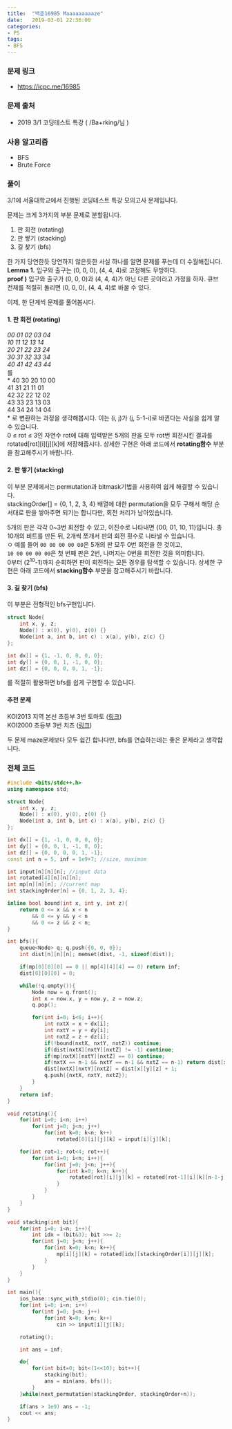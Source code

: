 ```yaml
---
title:  "백준16985 Maaaaaaaaaze"
date:   2019-03-01 22:36:00
categories:
- PS
tags:
- BFS
---
```


### 문제 링크
* https://icpc.me/16985

### 문제 출처
* 2019 3/1 코딩테스트 특강 ( /Ba+rking/님 )

### 사용 알고리즘
* BFS
* Brute Force

### 풀이
3/1에 서울대학교에서 진행된 코딩테스트 특강 모의고사 문제입니다.<br>

문제는 크게 3가지의 부분 문제로 분할됩니다.
1. 판 회전 (rotating)
2. 판 쌓기 (stacking)
3. 길 찾기 (bfs)

한 가지 당연한듯 당연하지 않은듯한 사실 하나를 알면 문제를 푸는데 더 수월해집니다.<br>
**Lemma 1.** 입구와 출구는 (0, 0, 0), (4, 4, 4)로 고정해도 무방하다.<Br>
**proof )** 입구와 출구가 (0, 0, 0)과 (4, 4, 4)가 아닌 다른 곳이라고 가정을 하자. 큐브 전체를 적절히 돌리면 (0, 0, 0), (4, 4, 4)로 바꿀 수 있다.

이제, 한 단계씩 문제를 풀어봅시다.

#### 1. 판 회전 (rotating)
*00 01 02 03 04<br>
10 11 12 13 14<br>
20 21 22 23 24<br>
30 31 32 33 34<Br>
40 41 42 43 44<br>*
를<br>
*
40 30 20 10 00<br>
41 31 21 11 01<br>
42 32 22 12 02<Br>
43 33 23 13 03<br>
44 34 24 14 04<br>
*
로 변환하는 과정을 생각해봅시다. 이는 (i, j)가 (j, 5-1-i)로 바뀐다는 사실을 쉽게 알 수 있습니다.<br>
0 ≤ rot ≤ 3인 자연수 rot에 대해 입력받은 5개의 판을 모두 rot번 회전시킨 결과를 rotated[rot][i][j][k]에 저장해줍시다. 상세한 구현은 아래 코드에서 **rotating함수**  부분을 참고해주시기 바랍니다.

#### 2. 판 쌓기 (stacking)
이 부분 문제에서는 permutation과 bitmask기법을 사용하여 쉽게 해결할 수 있습니다.<br>
stackingOrder[] = {0, 1, 2, 3, 4} 배열에 대한 permutation을 모두 구해서 해당 순서대로 판을 쌓아주면 되기는 합니다만, 회전 처리가 남아있습니다.

5개의 판은 각각 0~3번 회전할 수 있고, 이진수로 나타내면 {00, 01, 10, 11}입니다. 총 10개의 비트를 만든 뒤, 2개씩 쪼개서 판의 회전 횟수로 나타낼 수 있습니다.<Br>
ㅇ
예를 들어 `00 00 00 00 00`은 5개의 판 모두 0번 회전을 한 것이고, <br>
`10 00 00 00 00`은 첫 번째 판은 2번, 나머지는 0번을 회전한 것을 의미합니다.<Br>
0부터 (2<sup>10</sup>-1)까지 순회하면 판이 회전하는 모든 경우를 탐색할 수 있습니다. 상세한 구현은 아래 코드에서 **stacking함수** 부분을 참고해주시기 바랍니다.

#### 3. 길 찾기 (bfs)
이 부분은 전형적인 bfs구현입니다.<Br>
```cpp
struct Node{
	int x, y, z;
	Node() : x(0), y(0), z(0) {}
	Node(int a, int b, int c) : x(a), y(b), z(c) {}
};

int dx[] = {1, -1, 0, 0, 0, 0};
int dy[] = {0, 0, 1, -1, 0, 0};
int dz[] = {0, 0, 0, 0, 1, -1};
```
를 적절히 활용하면 bfs를 쉽게 구현할 수 있습니다.

#### 추천 문제
KOI2013 지역 본선 초등부 3번 토마토 (<a href = "https://www.acmicpc.net/problem/7569">링크</a>)<br>
KOI2000 초등부 3번 치즈 (<a href = "https://www.acmicpc.net/problem/2636">링크</a>)

두 문제 maze문제보다 모두 쉽긴 합니다만, bfs를 연습하는데는 좋은 문제라고 생각합니다.

### 전체 코드
```cpp
#include <bits/stdc++.h>
using namespace std;

struct Node{
	int x, y, z;
	Node() : x(0), y(0), z(0) {}
	Node(int a, int b, int c) : x(a), y(b), z(c) {}
};

int dx[] = {1, -1, 0, 0, 0, 0};
int dy[] = {0, 0, 1, -1, 0, 0};
int dz[] = {0, 0, 0, 0, 1, -1};
const int n = 5, inf = 1e9+7; //size, maximum

int input[n][n][n]; //input data
int rotated[4][n][n][n];
int mp[n][n][n]; //current map
int stackingOrder[n] = {0, 1, 2, 3, 4};

inline bool bound(int x, int y, int z){
	return 0 <= x && x < n
		&& 0 <= y && y < n
		&& 0 <= z && z < n;
}

int bfs(){
	queue<Node> q; q.push({0, 0, 0});
	int dist[n][n][n]; memset(dist, -1, sizeof(dist));

	if(mp[0][0][0] == 0 || mp[4][4][4] == 0) return inf;
	dist[0][0][0] = 0;

	while(!q.empty()){
		Node now = q.front();
		int x = now.x, y = now.y, z = now.z;
		q.pop();

		for(int i=0; i<6; i++){
			int nxtX = x + dx[i];
			int nxtY = y + dy[i];
			int nxtZ = z + dz[i];
			if(!bound(nxtX, nxtY, nxtZ)) continue;
			if(dist[nxtX][nxtY][nxtZ] != -1) continue;
			if(mp[nxtX][nxtY][nxtZ] == 0) continue;
			if(nxtX == n-1 && nxtY == n-1 && nxtZ == n-1) return dist[x][y][z] + 1;
			dist[nxtX][nxtY][nxtZ] = dist[x][y][z] + 1;
			q.push({nxtX, nxtY, nxtZ});
		}
	}
	return inf;
}

void rotating(){
	for(int i=0; i<n; i++)
		for(int j=0; j<n; j++)
			for(int k=0; k<n; k++)
				rotated[0][i][j][k] = input[i][j][k];

	for(int rot=1; rot<4; rot++){
		for(int i=0; i<n; i++){
			for(int j=0; j<n; j++){
				for(int k=0; k<n; k++){
					rotated[rot][i][j][k] = rotated[rot-1][i][k][n-1-j];
				}
			}
		}
	}
}

void stacking(int bit){
	for(int i=0; i<n; i++){
		int idx = (bit&3); bit >>= 2;
		for(int j=0; j<n; j++){
			for(int k=0; k<n; k++){
				mp[i][j][k] = rotated[idx][stackingOrder[i]][j][k];
			}
		}
	}
}

int main(){
	ios_base::sync_with_stdio(0); cin.tie(0);
	for(int i=0; i<n; i++)
		for(int j=0; j<n; j++)
			for(int k=0; k<n; k++)
				cin >> input[i][j][k];

	rotating();

	int ans = inf;

	do{
		for(int bit=0; bit<(1<<10); bit++){
			stacking(bit);
			ans = min(ans, bfs());
		}
	}while(next_permutation(stackingOrder, stackingOrder+n));

	if(ans > 1e9) ans = -1;
	cout << ans;
}
```
